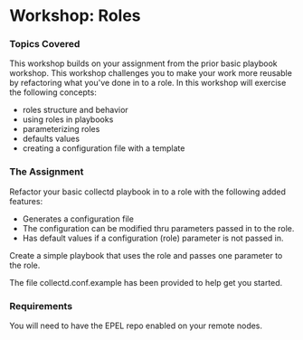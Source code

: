 # Workshop: Roles

### Topics Covered

This workshop builds on your assignment from the prior basic playbook workshop. This workshop challenges you to make your work more reusable by refactoring what you've done in to a role. In this workshop will exercise the following concepts:

* roles structure and behavior
* using roles in playbooks
* parameterizing roles
* defaults values
* creating a configuration file with a template

### The Assignment

Refactor your basic collectd playbook in to a role with the following added features:

* Generates a configuration file
* The configuration can be modified thru parameters passed in to the role.
* Has default values if a configuration (role) parameter is not passed in.

Create a simple playbook that uses the role and passes one parameter to the role.

The file collectd.conf.example has been provided to help get you started.

### Requirements

You will need to have the EPEL repo enabled on your remote nodes.